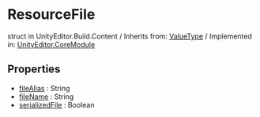 # ResourceFile
struct in UnityEditor.Build.Content
 / Inherits from: <a href="https://docs.unity3d.com/6000.2/Documentation/ScriptReference/ValueType.html">ValueType</a> / Implemented in: <a href="https://docs.unity3d.com/6000.2/Documentation/ScriptReference/UnityEditor.CoreModule.html">UnityEditor.CoreModule</a>

## Properties
- <a href="https://docs.unity3d.com/6000.2/Documentation/ScriptReference/ResourceFile-fileAlias.html">fileAlias</a> : String
- <a href="https://docs.unity3d.com/6000.2/Documentation/ScriptReference/ResourceFile-fileName.html">fileName</a> : String
- <a href="https://docs.unity3d.com/6000.2/Documentation/ScriptReference/ResourceFile-serializedFile.html">serializedFile</a> : Boolean

